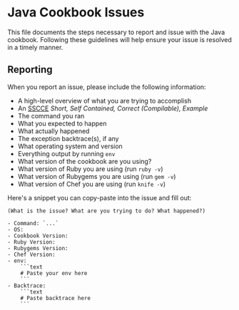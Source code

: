 Java Cookbook Issues
=======================
This file documents the steps necessary to report and issue with the Java cookbook. Following these guidelines will help ensure your issue is resolved in a timely manner.

Reporting
---------
When you report an issue, please include the following information:

- A high-level overview of what you are trying to accomplish
- An [SSCCE](http://sscce.org/) _Short, Self Contained, Correct (Compilable), Example_
- The command you ran
- What you expected to happen
- What actually happened
- The exception backtrace(s), if any
- What operating system and version
- Everything output by running `env`
- What version of the cookbook are you using?
- What version of Ruby you are using (run `ruby -v`)
- What version of Rubygems you are using (run `gem -v`)
- What version of Chef you are using (run `knife -v`)

Here's a snippet you can copy-paste into the issue and fill out:

```text
(What is the issue? What are you trying to do? What happened?)

- Command: `...`
- OS:
- Cookbook Version:
- Ruby Version:
- Rubygems Version:
- Chef Version:
- env:
    ```text
    # Paste your env here
    ```
- Backtrace:
    ```text
    # Paste backtrace here
    ```
```
